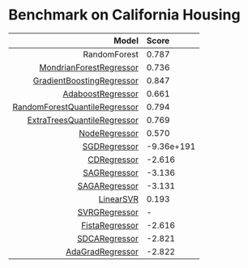 # Benchmark on California Housing

| Model | Score |
| -----:|:----- |
| RandomForest | 0.787 |
| [MondrianForestRegressor](scikit-garden-MondrianTreeRegressor/) | 0.736 |
| [GradientBoostingRegressor](GradientBoostingRegressor/) |0.847 |
| [AdaboostRegressor](AdaboostRegressor/) |0.661 |
| [RandomForestQuantileRegressor](scikit-garden-RandomForestQuantileRegressor/) | 0.794 |
| [ExtraTreesQuantileRegressor](scikit-garden-ExtraTreesQuantileRegressor/) | 0.769 |
| [NodeRegressor](NodeRegressor/) | 0.570 |
| [SGDRegressor](scikit-contrib-lightning/) | -9.36e+191 |
| [CDRegressor](scikit-contrib-lightning/) | -2.616 |
| [SAGRegressor](scikit-contrib-lightning/) | -3.136 |
| [SAGARegressor](scikit-contrib-lightning/) | -3.131 |
| [LinearSVR](scikit-contrib-lightning/) | 0.193 |
| [SVRGRegressor](scikit-contrib-lightning/) | - |
| [FistaRegressor](scikit-contrib-lightning/) | -2.616 |
| [SDCARegressor](scikit-contrib-lightning/) | -2.821 |
| [AdaGradRegressor](scikit-contrib-lightning/) | -2.822 |

